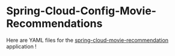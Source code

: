 # Spring-Cloud-Config-Movie-Recommendations

Here are YAML files for the [spring-cloud-movie-recommendation](https://github.com/burakddev/Spring-Cloud-Movie-Recommendation.git) application !
